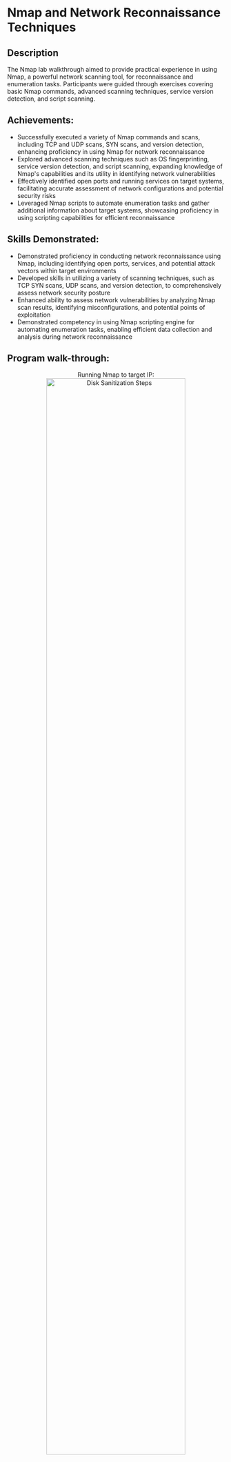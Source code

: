 <h1>Nmap and Network Reconnaissance Techniques</h1>

<h2>Description</h2>

The Nmap lab walkthrough aimed to provide practical experience in using Nmap, a powerful network scanning tool, for reconnaissance and enumeration tasks. Participants were guided through exercises covering basic Nmap commands, advanced scanning techniques, service version detection, and script scanning.



<h2>Achievements:</h2>

- Successfully executed a variety of Nmap commands and scans, including TCP and UDP scans, SYN scans, and version detection, enhancing proficiency in using Nmap for network reconnaissance
- Explored advanced scanning techniques such as OS fingerprinting, service version detection, and script scanning, expanding knowledge of Nmap's capabilities and its utility in identifying network vulnerabilities
- Effectively identified open ports and running services on target systems, facilitating accurate assessment of network configurations and potential security risks
- Leveraged Nmap scripts to automate enumeration tasks and gather additional information about target systems, showcasing proficiency in using scripting capabilities for efficient reconnaissance

<h2>Skills Demonstrated: </h2>

- Demonstrated proficiency in conducting network reconnaissance using Nmap, including identifying open ports, services, and potential attack vectors within target environments
- Developed skills in utilizing a variety of scanning techniques, such as TCP SYN scans, UDP scans, and version detection, to comprehensively assess network security posture
- Enhanced ability to assess network vulnerabilities by analyzing Nmap scan results, identifying misconfigurations, and potential points of exploitation
- Demonstrated competency in using Nmap scripting engine for automating enumeration tasks, enabling efficient data collection and analysis during network reconnaissance

<h2>Program walk-through:</h2>

<p align="center">
Running Nmap to target IP: <br/>
<img src="https://i.imgur.com/RjewlRT.png" height="80%" width="80%" alt="Disk Sanitization Steps"/>
<br />
<br />
Running commands with switches:  <br/>
<img src="https://github.com/Jayden-Marshall/NmapLab/assets/145166234/aa3c8fab-b723-4d7d-9dda-28949a265a12" height="80%" width="80%" alt="Disk Sanitization Steps"/>
<br />
<br />
Executing NSE scripts for the Nmap website: <br/>
<img src="https://github.com/Jayden-Marshall/NmapLab/assets/145166234/9efcc73f-bf1e-4296-8bf0-f471da54e8b9" height="80%" width="80%" alt="Disk Sanitization Steps"/>
<br />
<br />
Executing NSE scripts for the Nmap website Pt2:  <br/>
<img src="https://github.com/Jayden-Marshall/NmapLab/assets/145166234/105d45f9-6f72-4e2b-a4c6-55b38a621db0" height="80%" width="80%" alt="Disk Sanitization Steps"/>
<br />
<br />
Output of finding the correct NSE script:  <br/>
<img src="https://github.com/Jayden-Marshall/NmapLab/assets/145166234/0a68fe2f-c10a-46cb-9887-c24e22ffc8cd" height="80%" width="80%" alt="Disk Sanitization Steps"/>
<br />
<br />
XMAS port scan without Firewall Evasion:  <br/>
<img src="https://github.com/Jayden-Marshall/NmapLab/assets/145166234/ae96eafa-dc33-42e3-87c2-d76a1ba46914" height="80%" width="80%" alt="Disk Sanitization Steps"/>
<br />
<br />
SYN scan WITH Firewall Evasion (Nmap can login successfully to the FTP server on port 21):
<img src="https://github.com/Jayden-Marshall/NmapLab/assets/145166234/af548b01-c58c-44ff-ab5c-888254c72901" height="80%" width="80%" alt="Disk Sanitization Steps"/>
</p>

<!--
 ```diff
- text in red
+ text in green
! text in orange
# text in gray
@@ text in purple (and bold)@@
```
--!>
